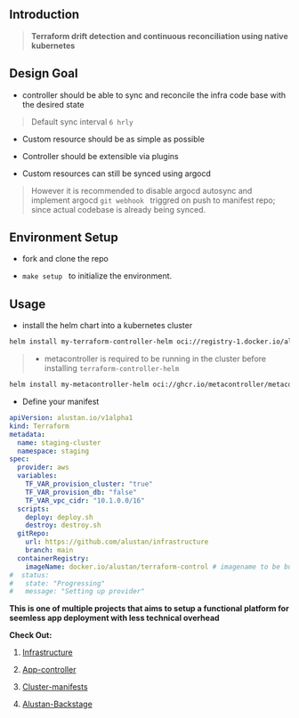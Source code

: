 ## Introduction

> **Terraform drift detection and continuous reconciliation using native kubernetes**

## Design Goal

- controller should be able to sync and reconcile the infra code base with the desired state

>  Default sync interval `6 hrly`

- Custom resource should be as simple as possible

- Controller should be extensible via plugins

- Custom resources can still be synced using argocd

> However it is recommended to disable argocd autosync and implement argocd `git webhook ` triggred on push to manifest repo; since actual codebase is already being synced. 

## Environment Setup

- fork and clone the repo

- `make setup ` to initialize the environment.

## Usage

- install the helm chart into a kubernetes cluster

```sh
helm install my-terraform-controller-helm oci://registry-1.docker.io/alustan/terraform-controller-helm --version <version>
```

> - metacontroller is required to be running in the cluster before installing  `terraform-controller-helm `

 ```sh
helm install my-metacontroller-helm oci://ghcr.io/metacontroller/metacontroller-helm --version <version>
```

- Define your manifest

```yaml
apiVersion: alustan.io/v1alpha1
kind: Terraform
metadata:
  name: staging-cluster
  namespace: staging
spec:
  provider: aws
  variables:
    TF_VAR_provision_cluster: "true"
    TF_VAR_provision_db: "false"
    TF_VAR_vpc_cidr: "10.1.0.0/16"
  scripts:
    deploy: deploy.sh
    destroy: destroy.sh
  gitRepo:
    url: https://github.com/alustan/infrastructure
    branch: main
  containerRegistry:
    imageName: docker.io/alustan/terraform-control # imagename to be built by the controller
#  status:
#   state: "Progressing"
#   message: "Setting up provider"
```

**This is one of multiple projects that aims to setup a functional platform for seemless app deployment with less technical overhead**

**Check Out:**

1. [Infrastructure](https://github.com/alustan/infrastructure)

2. [App-controller](https://github.com/alustan/app-controller)

3. [Cluster-manifests](https://github.com/alustan/cluster-manifests)

4. [Alustan-Backstage](https://github.com/alustan/backstage)

